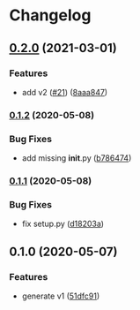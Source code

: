 # Changelog

## [0.2.0](https://www.github.com/googleapis/python-org-policy/compare/v0.1.2...v0.2.0) (2021-03-01)


### Features

* add v2 ([#21](https://www.github.com/googleapis/python-org-policy/issues/21)) ([8aaa847](https://www.github.com/googleapis/python-org-policy/commit/8aaa8472df478be10b43b34b4346084131c6e465))

### [0.1.2](https://www.github.com/googleapis/python-org-policy/compare/v0.1.1...v0.1.2) (2020-05-08)


### Bug Fixes

* add missing __init__.py ([b786474](https://www.github.com/googleapis/python-org-policy/commit/b78647490341488d3264346ef19d8c7a28f48a06))

### [0.1.1](https://www.github.com/googleapis/python-org-policy/compare/v0.1.0...v0.1.1) (2020-05-08)


### Bug Fixes

* fix setup.py ([d18203a](https://www.github.com/googleapis/python-org-policy/commit/d18203af0f7b2728ccd0695ef32cc0508fafce4c))

## 0.1.0 (2020-05-07)


### Features

* generate v1 ([51dfc91](https://www.github.com/googleapis/python-org-policy/commit/51dfc91166552ab866ee364cdf8bb6f7d0ebe41a))
